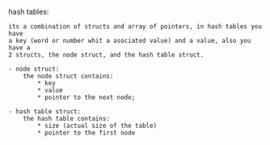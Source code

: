 hash tables:

	its a combination of structs and array of pointers, in hash tables you have
	a key (word or number whit a asociated value) and a value, also you have a
	2 structs, the node struct, and the hash table struct.
	
	- node struct:
		the node struct contains:
			* key
			* value
			* pointer to the next node;

	- hash table struct:
		the hash table contains:
			* size (actual size of the table)
			* pointer to the first node
